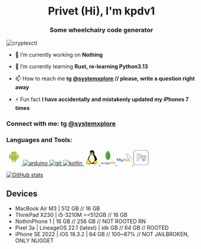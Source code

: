 <h1 align="center">Privet (Hi), I'm kpdv1</h1>
<h3 align="center">Some wheelchairy code generator</h3>

<p align="left"> <img src="https://komarev.com/ghpvc/?username=cryptexctl&label=Profile%20views&color=0e75b6&style=flat" alt="cryptexctl" /> </p>

- 🔭 I’m currently working on **Nothing**

- 🌱 I’m currently learning **Rust, re-learning Python3.13**

- 📫 How to reach me **tg <a href="https://t.me/systemxplore">@systemxplore</a> // please, write a question right away**

- ⚡ Fun fact **I have accidentally and mistakenly updated my iPhones 7 times**

<h3 align="left">Connect with me: tg <a href="https://t.me/systemxplore">@systemxplore</a></h3>
<p align="left">
</p>

<h3 align="left">Languages and Tools:</h3>
<p align="left"> <a href="https://developer.android.com" target="_blank" rel="noreferrer"> <img src="https://raw.githubusercontent.com/devicons/devicon/master/icons/android/android-original-wordmark.svg" alt="android" width="40" height="40"/> </a> <a href="https://www.arduino.cc/" target="_blank" rel="noreferrer"> <img src="https://cdn.worldvectorlogo.com/logos/arduino-1.svg" alt="arduino" width="40" height="40"/> </a> <a href="https://git-scm.com/" target="_blank" rel="noreferrer"> <img src="https://www.vectorlogo.zone/logos/git-scm/git-scm-icon.svg" alt="git" width="40" height="40"/> </a> <a href="https://kotlinlang.org" target="_blank" rel="noreferrer"> <img src="https://www.vectorlogo.zone/logos/kotlinlang/kotlinlang-icon.svg" alt="kotlin" width="40" height="40"/> </a> <a href="https://www.linux.org/" target="_blank" rel="noreferrer"> <img src="https://raw.githubusercontent.com/devicons/devicon/master/icons/linux/linux-original.svg" alt="linux" width="40" height="40"/> </a> <a href="https://www.mongodb.com/" target="_blank" rel="noreferrer"> <img src="https://raw.githubusercontent.com/devicons/devicon/master/icons/mongodb/mongodb-original-wordmark.svg" alt="mongodb" width="40" height="40"/> </a> <a href="https://www.mysql.com/" target="_blank" rel="noreferrer"> <img src="https://raw.githubusercontent.com/devicons/devicon/master/icons/mysql/mysql-original-wordmark.svg" alt="mysql" width="40" height="40"/> </a> <a href="https://www.photoshop.com/en" target="_blank" rel="noreferrer"> <img src="https://raw.githubusercontent.com/devicons/devicon/master/icons/photoshop/photoshop-line.svg" alt="photoshop" width="40" height="40"/> </a> </p>

[![GitHub stats](https://vercel-github-readme-stats-xi.vercel.app/api?username=cryptexctl&show_icons=true&disable_animations=true&hide_title=true&border_radius=20&border_color=4D5457&bg_color=1C1920&hide=contribs&text_color=e4e4e4&icon_color=ffffff&ring_color=ffffff&include_all_commits=true)](https://github.com/cryptexctl?tab=repositories)

## Devices
 - MacBook Air M3 | 512 GB // 16 GB
 - ThinkPad X230 | i5-3210M =<512GB // 16 GB
 - NothinPhone 1 | 16 GB // 256 GB // NOT ROOTED RN
 - Pixel 3a | LineageOS 22.1 (latest) | idk GB // 64 GB // ROOTED
 - iPhone SE 2022 | iOS 18.3.2 | 64 GB // 100~87% // NOT JAILBROKEN, ONLY NUGGET
